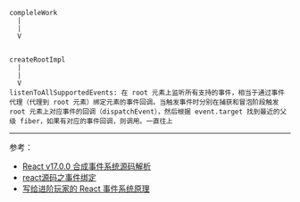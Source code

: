 ```
compleleWork
  |
  |
  V

```

```

createRootImpl
  |
  |
  V
listenToAllSupportedEvents: 在 root 元素上监听所有支持的事件，相当于通过事件代理（代理到 root 元素）绑定元素的事件回调。当触发事件时分别在捕获和冒泡阶段触发 root 元素上对应事件的回调（dispatchEvent），然后根据 event.target 找到最近的父级 fiber，如果有对应的事件回调，则调用。一直往上
```

---
参考：
- [React v17.0.0 合成事件系统源码解析](https://zhuanlan.zhihu.com/p/384192871?utm_source=wechat_session&utm_medium=social&utm_oi=623814382702956544)
- [react源码之事件绑定](https://react.jokcy.me/book/features/event-bind.html)
- [写给进阶玩家的 React 事件系统原理](https://mp.weixin.qq.com/s?__biz=MzUyNDYxNDAyMg==&mid=2247489255&idx=2&sn=6d516b183d84a1a07957926bd132c347&chksm=fa2bf60ecd5c7f1879f0f67cb4efc7419dd328d54f39ebcb439e7af9e7ef97ec0649c737bd86&mpshare=1&scene=24&srcid=0621Wdfs51Inur8XlU44JAzL&sharer_sharetime=1624252978121&sharer_shareid=8bce92752840ee38068d54242c55fecd#rd)
